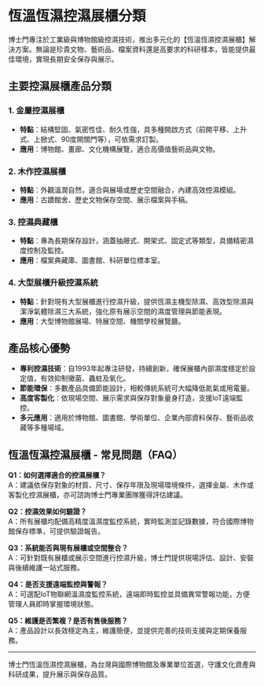 # 恆溫恆濕控濕展櫃分類

博士門專注於工業級與博物館級控濕技術，推出多元化的【恆溫恆濕控濕展櫃】解決方案。無論是珍貴文物、藝術品、檔案資料還是高要求的科研樣本，皆能提供最佳環境，實現長期安全保存與展示。

## 主要控濕展櫃產品分類

### 1. 金屬控濕展櫃
- **特點**：結構堅固、氣密性佳、耐久性強，具多種開啟方式（前開平移、上升式、上掀式、90度開關門等），可依需求訂製。
- **應用**：博物館、畫廊、文化機構展覽，適合高價值藝術品與文物。

### 2. 木作控濕展櫃
- **特點**：外觀溫潤自然，適合與展場或歷史空間融合，內建高效控濕模組。
- **應用**：古蹟館舍、歷史文物保存空間、展示檔案與手稿。

### 3. 控濕典藏櫃
- **特點**：專為長期保存設計，涵蓋抽屜式、開架式、固定式等類型，具備精密濕度控制及監控。
- **應用**：檔案典藏庫、圖書館、科研單位標本室。

### 4. 大型展櫃升級控濕系統
- **特點**：針對現有大型展櫃進行控濕升級，提供恆濕主機型除濕、高效型除濕與潔淨氣體除濕三大系統，強化原有展示空間的濕度管理與節能表現。
- **應用**：大型博物館展場、特展空間、機關學校展覽廳。

## 產品核心優勢

- **專利控濕技術**：自1993年起專注研發，持續創新，確保展櫃內部濕度穩定於設定值，有效抑制黴菌、蟲蛀及氧化。
- **節能環保**：多數產品具備節能設計，相較傳統系統可大幅降低氮氣或用電量。
- **高度客製化**：依現場空間、展示需求與保存對象量身打造，支援IoT遠端監控。
- **多元應用**：適用於博物館、圖書館、學術單位、企業內部資料保存、藝術品收藏等多種場域。

## 恆溫恆濕控濕展櫃 - 常見問題（FAQ）

**Q1：如何選擇適合的控濕展櫃？**  
A：建議依保存對象的材質、尺寸、保存年限及現場環境條件，選擇金屬、木作或客製化控濕展櫃，亦可諮詢博士門專業團隊獲得評估建議。

**Q2：控濕效果如何驗證？**  
A：所有展櫃均配備高精度溫濕度監控系統，實時監測並記錄數據，符合國際博物館保存標準，可提供驗證報告。

**Q3：系統能否與現有展櫃或空間整合？**  
A：可針對既有展櫃或展示空間進行控濕升級，博士門提供現場評估、設計、安裝與後續維護一站式服務。

**Q4：是否支援遠端監控與警報？**  
A：可選配IoT物聯網溫濕度監控系統，遠端即時監控並具備異常警報功能，方便管理人員即時掌握環境狀態。

**Q5：維護是否繁複？是否有售後服務？**  
A：產品設計以長效穩定為主，維護簡便，並提供完善的技術支援與定期保養服務。

---

博士門恆溫恆濕控濕展櫃，為台灣與國際博物館及專業單位首選，守護文化資產與科研成果，提升展示與保存品質。